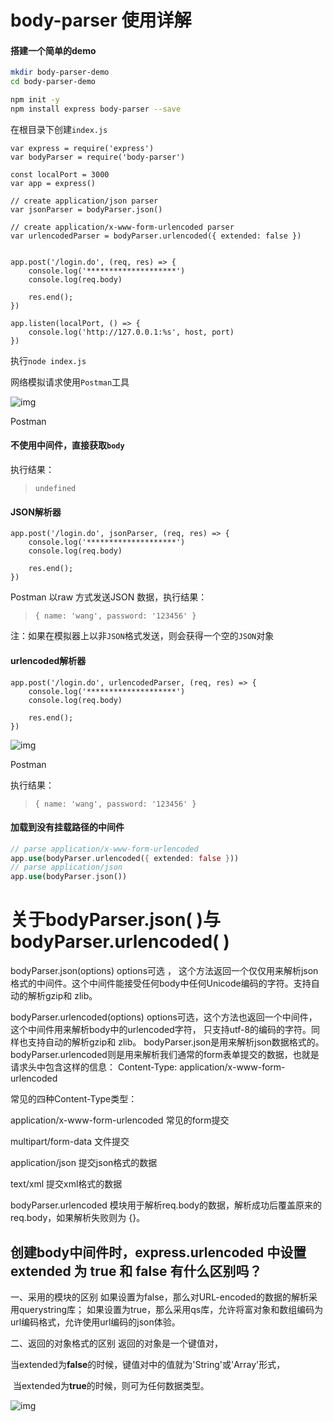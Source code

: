 # body-parser 使用详解

#### 搭建一个简单的demo



```bash
mkdir body-parser-demo
cd body-parser-demo

npm init -y
npm install express body-parser --save
```

在根目录下创建`index.js`



```tsx
var express = require('express')
var bodyParser = require('body-parser')

const localPort = 3000
var app = express()

// create application/json parser
var jsonParser = bodyParser.json()

// create application/x-www-form-urlencoded parser
var urlencodedParser = bodyParser.urlencoded({ extended: false })


app.post('/login.do', (req, res) => {
    console.log('********************')
    console.log(req.body)

    res.end();
})

app.listen(localPort, () => {
    console.log('http://127.0.0.1:%s', host, port)
})
```

执行`node index.js`

网络模拟请求使用`Postman`工具

![img](https:////upload-images.jianshu.io/upload_images/3276385-4c2bb57dff5e54ed.png?imageMogr2/auto-orient/strip|imageView2/2/w/1200/format/webp)

Postman



#### 不使用中间件，直接获取`body`

执行结果：

> ```
> undefined
> ```

#### JSON解析器



```tsx
app.post('/login.do', jsonParser, (req, res) => {
    console.log('********************')
    console.log(req.body)

    res.end();
})
```

Postman 以raw 方式发送JSON 数据，执行结果：

> ```
> { name: 'wang', password: '123456' }
> ```

注：如果在模拟器上以非`JSON`格式发送，则会获得一个空的`JSON`对象

#### urlencoded解析器



```tsx
app.post('/login.do', urlencodedParser, (req, res) => {
    console.log('********************')
    console.log(req.body)

    res.end();
})
```

![img](https:////upload-images.jianshu.io/upload_images/3276385-0dbb7438baaabb1e.png?imageMogr2/auto-orient/strip|imageView2/2/w/1200/format/webp)

Postman



执行结果：

> ```
> { name: 'wang', password: '123456' }
> ```

#### 加载到没有挂载路径的中间件



```rust
// parse application/x-www-form-urlencoded
app.use(bodyParser.urlencoded({ extended: false }))
// parse application/json
app.use(bodyParser.json())
```



# 关于bodyParser.json( )与bodyParser.urlencoded( )

bodyParser.json(options) options可选 ， 这个方法返回一个仅仅用来解析json格式的中间件。这个中间件能接受任何body中任何Unicode编码的字符。支持自动的解析gzip和 zlib。

bodyParser.urlencoded(options) options可选，这个方法也返回一个中间件，这个中间件用来解析body中的urlencoded字符， 只支持utf-8的编码的字符。同样也支持自动的解析gzip和 zlib。
bodyParser.json是用来解析json数据格式的。bodyParser.urlencoded则是用来解析我们通常的form表单提交的数据，也就是请求头中包含这样的信息： Content-Type: application/x-www-form-urlencoded

常见的四种Content-Type类型：

application/x-www-form-urlencoded 常见的form提交

multipart/form-data 文件提交

application/json 提交json格式的数据

text/xml 提交xml格式的数据

bodyParser.urlencoded 模块用于解析req.body的数据，解析成功后覆盖原来的req.body，如果解析失败则为 {}。

## 创建body中间件时，express.urlencoded 中设置 extended 为 true 和 false 有什么区别吗？

一、采用的模块的区别
        如果设置为false，那么对URL-encoded的数据的解析采用querystring库；
        如果设置为true，那么采用qs库，允许将富对象和数组编码为url编码格式，允许使用url编码的json体验。

二、返回的对象格式的区别
        返回的对象是一个键值对，

​				当extended为**false**的时候，键值对中的值就为'String'或'Array'形式，

​        		当extended为**true**的时候，则可为任何数据类型。

![img](https://img-blog.csdnimg.cn/img_convert/d7fbe0cb7f20c6ae8597472f184ad796.png)